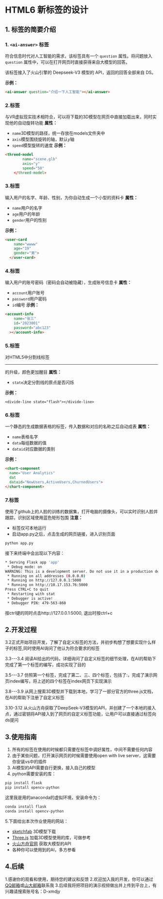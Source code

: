 # HTML6 新标签的设计

## 1. 标签的简要介绍

### 1. `<ai-answer>` 标签

符合信息时代对人工智能的需求，该标签具有一个 `question` 属性。将问题放入 `question` 属性中，可以在打开网页时直接获得来自大模型的回答。

该标签接入了火山引擎的 Deepseek-V3 模型的 API，返回的回答全部来自 DS。

**示例：**

```html
<ai-answer question="介绍一下人工智能"></ai-answer>
```

### 2.<threed-model>标签
与VR虚拟现实技术相符合，可以将下载的3D模型在网页中直接加载出来，同时实现他的自动旋转功能
**属性：**
- ``name``3D模型的路径，统一存放在models文件夹中
- ``axis``模型围绕旋转的轴，默认y轴
- ``speed``模型旋转的速度
**示例：**
```html
<threed-model
        name="scene.glb"
        axis="y"
        speed="50"
    </threed-model>
```

### 3.<user-card>标签
输入用户的名字、年龄、性别，为你自动生成一个小型的资料卡
**属性：**
- ``name``用户的名字
- ``age``用户的年龄
- ``gender``用户的性别

**示例：**
```html
<user-card
    name="wwww"
    age="19"
    gender="男">
  </user-card>
```
### 4.<account-info>标签
输入用户的账号密码（密码会自动被隐藏），生成账号信息卡
**属性：**
- ``account``用户账号
- ``password``用户密码
- ``id``编号
**示例：**
```html
<account-info
    name="张三"
    id="2023001"
    password="abc123"
  ></account-info>
```
### 5.<divide-line>标签
对HTML5中分割线标签<hr>的升级，颜色更加醒目
**属性：**
- ``state``决定分割线的原点是否闪烁

**示例：**
```htnl
<divide-line state="flash"></divide-line>
```
### 6.<chart-compenent>标签
一个静态的生成数据表格的标签，传入数据和对应的名称之后自动成表
**属性：**
- ``name``表格名字
- ``data``每组数据的值
- ``dataid``对应数据的类别

**示例：**
```html
<chart-component
  name="User Analytics"
  dat
  dataid="NewUsers,ActiveUsers,ChurnedUsers">
</chart-component>
```
### 7.<face-trace>标签
使用了github上的人脸的训练的数据集，打开电脑的摄像头，可以实时识别人脸并跟踪，识别区域使用蓝色矩形包围
**注意：**
- 标签仅可本地运行
- 启动app.py之后，点击生成的网页链接，进入识别页面
```bash
python app.py
```
接下来终端中会出现以下内容：
```bash
* Serving Flask app 'app'
 * Debug mode: on
WARNING: This is a development server. Do not use it in a production deployment. Use a production WSGI server instead.
 * Running on all addresses (0.0.0.0)
 * Running on http://127.0.0.1:5000
 * Running on http://10.17.153.76:5000
Press CTRL+C to quit
 * Restarting with stat
 * Debugger is active!
 * Debugger PIN: 479-563-860
```
按ctrl键的同时点击http://127.0.0.1:5000, 退出时按ctrl+c


## 2.开发过程

3.2正式开始项目开发，了解了自定义标签的方法，并初步构想了想要实现什么样子的标签,同时使用AI询问了他认为符合要求的标签

3.3---3.4 阅读AI给出的代码，详细询问了自定义标签的细节处理，在AI的帮助下完成了第一个标签<user-card>的编写，成功实现了目的

3.5---3.7 仿照第一个标签，完成了第二、三、四个标签，包括了:<account-info><divide-line><chart-compenent>，完成了演示网页index编写，将上述的四个标签在index网页下实现演示

3.8---3.9 从网上搜索3D模型并下载到本地，学习了一部分官方的three.js文档，在AI的帮助下注册了自定义标签<threed-model>

3.10-3.12 从火山方舟获取了DeepSeek-V3模型的API，并创建了一个本地的接入点，通过密钥将API接入到了网页的自定义标签功能，让用户可以直接通过标签向ds提问

## 3.使用指南
1. 所有的标签在使用的时候都只需要在标签中调好属性，中间不需要任何内容
2. 由于某些问题，打开演示网页的时候需要使用open with live server，这需要你安装vs中的插件
3. AI模型的API需要自行更换，接入自己的模型
4. python需要安装的库：
```bash
pip install flask
pip install opencv-python
```
这里我是用的anaconda的虚拟环境，安装命令为：
```bash
conda install flask
conda install opencv-python
```
5.下面给出本次作业使用的网站：
- [sketchfab](https://sketchfab.com/) 3D模型下载
- [Three.js](https://threejs.org/) 加载3D模型使用的库，可做参考
- [火山方舟官网](https://www.volcengine.com/product/ark) 获取大模型的API
- 各种你可以使用到的AI，多方参看

## 4.后续
1.感谢你的观看和使用，期待您的建议和反馈
2.欢迎加入我的开发，你可以通过[QQ邮箱](1833299761@qq.com)或[山大邮箱](202400460052@sdu.edu.cn)联系我
3.后续我将把项目的演示视频做出并上传到平台上，有兴趣请搜索账号名：D-xmdjy